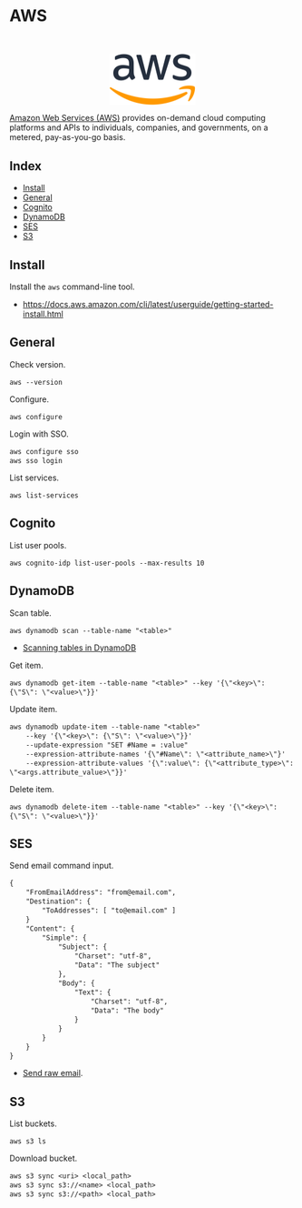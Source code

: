 # AWS

</br>
<p align="center"><img align="center" width="30%" height="30%" src="assets/aws.svg"></p>

[Amazon Web Services (AWS)](https://aws.amazon.com/) provides on-demand cloud computing platforms and APIs to individuals, companies, and governments, on a metered, pay-as-you-go basis.

## Index

* [Install](#install)
* [General](#general)
* [Cognito](#cognito)
* [DynamoDB](#dynamodb)
* [SES](#ses)
* [S3](#s3)

## Install

Install the `aws` command-line tool.
* https://docs.aws.amazon.com/cli/latest/userguide/getting-started-install.html

## General

Check version.
```
aws --version
```

Configure.
```
aws configure
```

Login with SSO.
```
aws configure sso
aws sso login
```

List services.
```
aws list-services
```

## Cognito

List user pools.
```
aws cognito-idp list-user-pools --max-results 10
```

## DynamoDB

Scan table.
```
aws dynamodb scan --table-name "<table>"
```
* [Scanning tables in DynamoDB](https://docs.aws.amazon.com/amazondynamodb/latest/developerguide/Scan.html)

Get item.
```
aws dynamodb get-item --table-name "<table>" --key '{\"<key>\": {\"S\": \"<value>\"}}'
```

Update item.
```
aws dynamodb update-item --table-name "<table>"
	--key '{\"<key>\": {\"S\": \"<value>\"}}'
	--update-expression "SET #Name = :value"
	--expression-attribute-names '{\"#Name\": \"<attribute_name>\"}'
	--expression-attribute-values '{\":value\": {\"<attribute_type>\": \"<args.attribute_value>\"}}'
```

Delete item.
```
aws dynamodb delete-item --table-name "<table>" --key '{\"<key>\": {\"S\": \"<value>\"}}'
```

## SES

Send email command input.
```
{
	"FromEmailAddress": "from@email.com",
	"Destination": {
		"ToAddresses": [ "to@email.com" ]
	}
	"Content": {
		"Simple": {
			"Subject": {
				"Charset": "utf-8",
				"Data": "The subject"
			},
			"Body": {
				"Text": {
					"Charset": "utf-8",
					"Data": "The body"
				}
			}
		}
	}
}
```
* [Send raw email](https://docs.aws.amazon.com/ses/latest/dg/send-email-raw.html).

## S3

List buckets.
```
aws s3 ls
```

Download bucket.
```
aws s3 sync <uri> <local_path>
aws s3 sync s3://<name> <local_path>
aws s3 sync s3://<path> <local_path>
```
